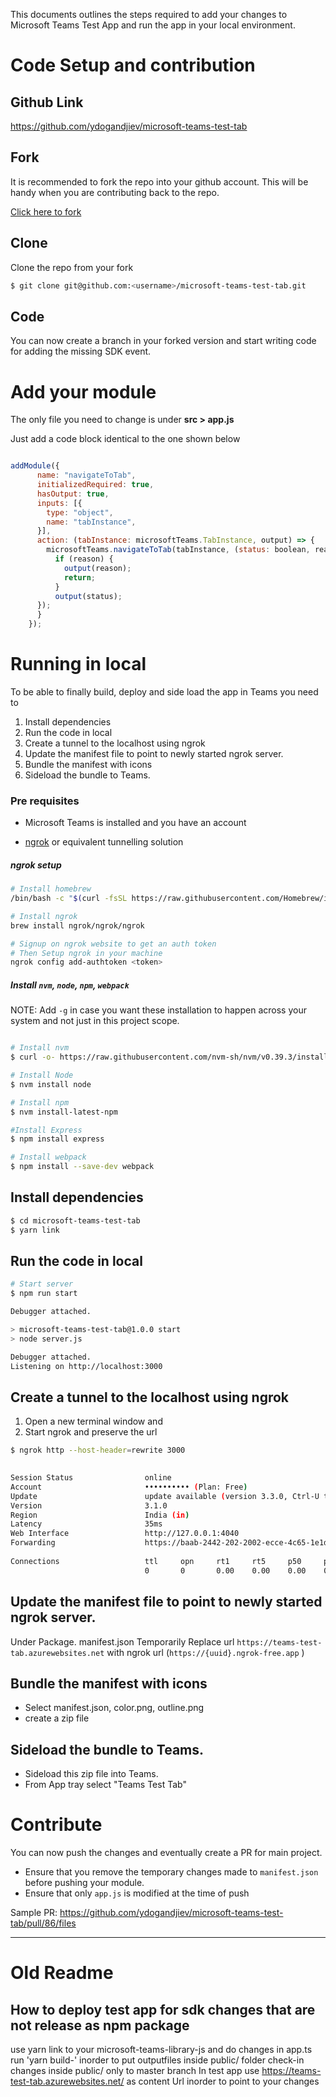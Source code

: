 This documents outlines the steps required to add your changes to Microsoft Teams Test App and run the app in your local environment.


# Code Setup and contribution

## Github Link
https://github.com/ydogandjiev/microsoft-teams-test-tab

## Fork
It is recommended to fork the repo into your github account. This will be handy when you are contributing back to the repo.

[Click here to fork](https://github.com/ydogandjiev/microsoft-teams-test-tab/fork)

## Clone 
Clone the repo from your fork
```bash
$ git clone git@github.com:<username>/microsoft-teams-test-tab.git

```

## Code
You can now create a branch in your forked version and start writing code for adding the missing SDK event.

# Add your module
The only file you need to change is under **src > app.js**

Just add a code block identical to the one shown below

```js

addModule({
      name: "navigateToTab",
      initializedRequired: true,
      hasOutput: true,
      inputs: [{
        type: "object",
        name: "tabInstance",
      }],
      action: (tabInstance: microsoftTeams.TabInstance, output) => {
        microsoftTeams.navigateToTab(tabInstance, (status: boolean, reason?: string) => {
          if (reason) {
            output(reason);
            return;
          }
          output(status);
      });
      } 
    });
```

# Running in local

To be able to finally build, deploy and side load the app in Teams you need to 
1. Install dependencies
2. Run the code in local
3. Create a tunnel to the localhost using ngrok
4. Update the manifest file to point to newly started ngrok server. 
5. Bundle the manifest with icons
6. Sideload the bundle to Teams. 


### Pre requisites


- Microsoft Teams is installed and you have an account

- [ngrok](https://ngrok.com/download) or equivalent tunnelling solution
##### ngrok setup
```bash
# Install homebrew
/bin/bash -c "$(curl -fsSL https://raw.githubusercontent.com/Homebrew/install/HEAD/install.sh)"

# Install ngrok
brew install ngrok/ngrok/ngrok

# Signup on ngrok website to get an auth token
# Then Setup ngrok in your machine
ngrok config add-authtoken <token>
```

##### Install `nvm`, `node`, `npm`, `webpack`
NOTE: Add `-g` in case you want these installation to happen across your system and not just in this project scope.

``` bash

# Install nvm
$ curl -o- https://raw.githubusercontent.com/nvm-sh/nvm/v0.39.3/install.sh | bash

# Install Node
$ nvm install node

# Install npm
$ nvm install-latest-npm

#Install Express
$ npm install express

# Install webpack
$ npm install --save-dev webpack 

```

## Install dependencies
``` bash
$ cd microsoft-teams-test-tab 
$ yarn link

```
## Run the code in local

```bash
# Start server
$ npm run start

Debugger attached.

> microsoft-teams-test-tab@1.0.0 start
> node server.js

Debugger attached.
Listening on http://localhost:3000

```

## Create a tunnel to the localhost using ngrok
1. Open a new terminal window and 
2. Start ngrok and preserve the url 

```bash
$ ngrok http --host-header=rewrite 3000

                                                                                                                                     
Session Status                online                                                                                                 
Account                       •••••••••• (Plan: Free)                                                                              
Update                        update available (version 3.3.0, Ctrl-U to update)                                                     
Version                       3.1.0                                                                                                  
Region                        India (in)                                                                                             
Latency                       35ms                                                                                                   
Web Interface                 http://127.0.0.1:4040                                                                                  
Forwarding                    https://baab-2442-202-2002-ecce-4c65-1e1d-6539-de1f.ngrok-free.app -> http://localhost:3000            
                                                                                                                                     
Connections                   ttl     opn     rt1     rt5     p50     p90                                                            
                              0       0       0.00    0.00    0.00    0.00                                                           
```


## Update the manifest file to point to newly started ngrok server. 

Under Package. manifest.json
Temporarily Replace url `https://teams-test-tab.azurewebsites.net` with ngrok url (`https://{uuid}.ngrok-free.app` )

## Bundle the manifest with icons
- Select manifest.json, color.png, outline.png
- create a zip file

## Sideload the bundle to Teams. 
- Sideload this zip file into Teams.
- From App tray select "Teams Test Tab"

# Contribute
You can now push the changes and eventually create a PR for main project.

- Ensure that you remove the temporary changes made to `manifest.json` before pushing your module. 
- Ensure that only `app.js` is modified at the time of push


Sample PR: https://github.com/ydogandjiev/microsoft-teams-test-tab/pull/86/files 

----
# Old Readme
## How to deploy test app for sdk changes that are not release as npm package

use yarn link to your microsoft-teams-library-js and do changes in app.ts
run 'yarn build-' inorder to put outputfiles inside public/ folder
check-in changes inside public/ only to master branch
In test app use https://teams-test-tab.azurewebsites.net/ as content Url inorder to point to your changes
